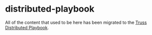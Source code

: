 # distributed-playbook

All of the content that used to be here has been migrated to the [Truss Distributed Playbook](https://guide.truss.works/docs/distributed).

